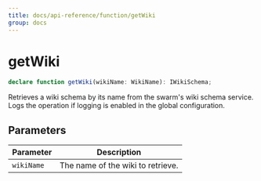 ```yaml
---
title: docs/api-reference/function/getWiki
group: docs
---
```


# getWiki

```ts
declare function getWiki(wikiName: WikiName): IWikiSchema;
```

Retrieves a wiki schema by its name from the swarm's wiki schema service.
Logs the operation if logging is enabled in the global configuration.

## Parameters

| Parameter | Description |
|-----------|-------------|
| `wikiName` | The name of the wiki to retrieve. |
